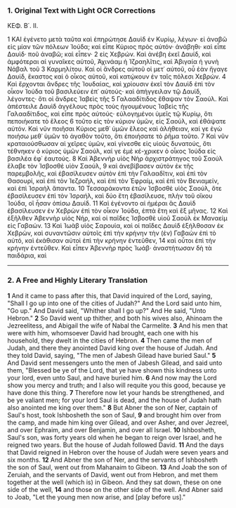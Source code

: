 ### 1. Original Text with Light OCR Corrections

ΚΕΦ. Β΄. ΙΙ.

1 ΚΑΙ ἐγένετο μετὰ ταῦτα καὶ ἐπηρώτησε Δαυὶδ ἐν Κυρίῳ, λέγων· εἰ ἀναβῶ εἰς μίαν τῶν πόλεων Ἰούδα; καὶ εἶπε Κύριος πρὸς αὐτόν· ἀνάβηθι· καὶ εἶπε Δαυὶδ· ποῦ ἀναβῶ; καὶ εἶπεν·
2 εἰς Χεβρών. Καὶ ἀνέβη ἐκεῖ Δαυίδ, καὶ ἀμφότεραι αἱ γυναῖκες αὐτοῦ, Ἀχινάαμ ἡ Ἰζραηλῖτις, καὶ Ἀβιγαία ἡ γυνὴ Νάβαλ τοῦ
3 Καρμηλίτου. Καὶ οἱ ἄνδρες αὐτοῦ οἱ μετ᾽ αὐτοῦ, οὗ ἐὰν ἤγαγε Δαυίδ, ἕκαστος καὶ ὁ οἶκος αὐτοῦ, καὶ κατῴκουν ἐν ταῖς πόλεσι Χεβρών.
4 Καὶ ἔρχονται ἄνδρες τῆς Ἰουδαίας, καὶ χρίουσιν ἐκεῖ τὸν Δαυὶδ ἐπὶ τὸν οἶκον Ἰούδα τοῦ βασιλεύειν ἐπ᾽ αὐτούς· καὶ ἀπήγγειλαν τῷ Δαυίδ, λέγοντες· ὅτι οἱ ἄνδρες Ἰαβεὶς τῆς
5 Γαλααδίτιδος ἔθαψαν τὸν Σαούλ. Καὶ ἀπέστειλε Δαυὶδ ἀγγέλους πρὸς τοὺς ἡγουμένους Ἰαβεὶς τῆς Γαλααδίτιδος, καὶ εἶπε πρὸς αὐτούς· εὐλογημένοι ὑμεῖς τῷ Κυρίῳ, ὅτι πεποιήκατε τὸ ἔλεος
6 τοῦτο εἰς τὸν κύριον ὑμῶν, εἰς Σαούλ, καὶ ἐθάψατε αὐτόν. Καὶ νῦν ποιῆσαι Κύριος μεθ᾽ ὑμῶν ἔλεος καὶ ἀλήθειαν, καί γε ἐγὼ ποιήσω μεθ᾽ ὑμῶν τὸ ἀγαθὸν τοῦτο, ὅτι ἐποιήσατε τὸ ῥῆμα τοῦτο.
7 Καὶ νῦν κραταιούσθωσαν αἱ χεῖρες ὑμῶν, καὶ γίνεσθε εἰς υἱοὺς δυνατούς, ὅτι τέθνηκεν ὁ κύριος ὑμῶν Σαούλ, καί γε ἐμὲ κέ-χρικεν ὁ οἶκος Ἰούδα εἰς βασιλέα ἐφ᾽ ἑαυτούς.
8 Καὶ Ἀβεννὴρ υἱὸς Νὴρ ἀρχιστράτηγος τοῦ Σαούλ ἔλαβε τὸν Ἰσβοσθὲ υἱὸν Σαούλ,
9 καὶ ἀνεβίβασεν αὐτὸν ἐκ τῆς παρεμβολῆς, καὶ ἐβασίλευσεν αὐτὸν ἐπὶ τὴν Γαλααδῖτιν, καὶ ἐπὶ τὸν Θασουρί, καὶ ἐπὶ τὸν Ἰεζραήλ, καὶ ἐπὶ τὸν Ἐφραίμ, καὶ ἐπὶ τὸν Βενιαμείν, καὶ ἐπὶ Ἰσραὴλ ἅπαντα.
10 Τεσσαράκοντα ἐτῶν Ἰσβοσθὲ υἱὸς Σαούλ, ὅτε ἐβασίλευσεν ἐπὶ τὸν Ἰσραήλ, καὶ δύο ἔτη ἐβασίλευσε, πλὴν τοῦ οἴκου Ἰούδα, οἳ ἦσαν ὀπίσω Δαυίδ.
11 Καὶ ἐγένοντο αἱ ἡμέραι ἃς Δαυὶδ ἐβασίλευσεν ἐν Χεβρὼν ἐπὶ τὸν οἶκον Ἰούδα, ἑπτὰ ἔτη καὶ ἓξ μῆνας.
12 Καὶ ἐξῆλθεν Ἀβεννὴρ υἱὸς Νήρ, καὶ οἱ παῖδες Ἰσβοσθὲ υἱοῦ Σαούλ ἐκ Μαναεὶμ εἰς Γαβαών.
13 Καὶ Ἰωὰβ υἱὸς Σαρουία, καὶ οἱ παῖδες Δαυὶδ ἐξήλθοσαν ἐκ Χεβρὼν, καὶ συναντῶσιν αὐτοῖς ἐπὶ τὴν κρήνην τὴν (ἐν) Γαβαὼν ἐπὶ τὸ αὐτό, καὶ ἐκάθισαν αὐτοὶ ἐπὶ τὴν κρήνην ἐντεῦθεν,
14 καὶ οὗτοι ἐπὶ τὴν κρήνην ἐντεῦθεν. Καὶ εἶπεν Ἀβεννὴρ πρὸς Ἰωάβ· ἀναστήτωσαν δὴ τὰ παιδάρια, καὶ

---

### 2. A Free and Highly Literary Translation

**1** And it came to pass after this, that David inquired of the Lord, saying, "Shall I go up into one of the cities of Judah?" And the Lord said unto him, "Go up." And David said, "Whither shall I go up?" And He said, "Unto Hebron."
**2** So David went up thither, and both his wives also, Ahinoam the Jezreelitess, and Abigail the wife of Nabal the Carmelite.
**3** And his men that were with him, whomsoever David had brought, each one with his household, they dwelt in the cities of Hebron.
**4** Then came the men of Judah, and there they anointed David king over the house of Judah. And they told David, saying, "The men of Jabesh Gilead have buried Saul."
**5** And David sent messengers unto the men of Jabesh Gilead, and said unto them, "Blessed be ye of the Lord, that ye have shown this kindness unto your lord, even unto Saul, and have buried him.
**6** And now may the Lord show you mercy and truth; and I also will requite you this good, because ye have done this thing.
**7** Therefore now let your hands be strengthened, and be ye valiant men; for your lord Saul is dead, and the house of Judah hath also anointed me king over them."
**8** But Abner the son of Ner, captain of Saul's host, took Ishbosheth the son of Saul,
**9** and brought him over from the camp, and made him king over Gilead, and over Asher, and over Jezreel, and over Ephraim, and over Benjamin, and over all Israel.
**10** Ishbosheth, Saul's son, was forty years old when he began to reign over Israel, and he reigned two years. But the house of Judah followed David.
**11** And the days that David reigned in Hebron over the house of Judah were seven years and six months.
**12** And Abner the son of Ner, and the servants of Ishbosheth the son of Saul, went out from Mahanaim to Gibeon.
**13** And Joab the son of Zeruiah, and the servants of David, went out from Hebron, and met them together at the well (which is) in Gibeon. And they sat down, these on one side of the well,
**14** and those on the other side of the well. And Abner said to Joab, "Let the young men now arise, and [play before us]."